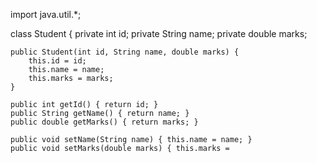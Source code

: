 import java.util.*;

class Student {
    private int id;
    private String name;
    private double marks;

    public Student(int id, String name, double marks) {
        this.id = id;
        this.name = name;
        this.marks = marks;
    }

    public int getId() { return id; }
    public String getName() { return name; }
    public double getMarks() { return marks; }

    public void setName(String name) { this.name = name; }
    public void setMarks(double marks) { this.marks =
